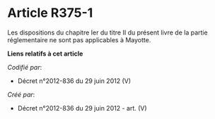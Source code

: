 # Article R375-1

Les dispositions du chapitre Ier du titre II du présent livre de la partie réglementaire ne sont pas applicables à Mayotte.

**Liens relatifs à cet article**

_Codifié par_:

  - Décret n°2012-836 du 29 juin 2012 (V)

_Créé par_:

  - Décret n°2012-836 du 29 juin 2012 - art. (V)
